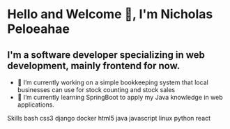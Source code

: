 # Hello and Welcome 👋, I'm Nicholas Peloeahae

## I'm a software developer specializing in web development, mainly frontend for now.

- 🔭 I’m currently working on a simple bookkeeping system that local businesses can use for stock counting and stock sales
- 🌱 I’m currently learning SpringBoot to apply my Java knowledge in web applications.

Skills
bash css3 django docker html5 java javascript linux python react 
